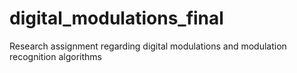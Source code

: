 # digital_modulations_final
 Research assignment regarding digital modulations and modulation recognition algorithms
